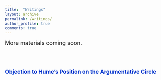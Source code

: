 ```yaml
---
title:  "Writings"
layout: archive
permalink: /writings/
author_profile: true
comments: true
---
```



<font size="4">
More materials coming soon.
</font>


<html>
<head>
<style>
p.medium {
    line-height: 1.3;
}

p.big {
    line-height: 1.8;
}

</style>
</head>
<body>


<br><br>


<a href="./hume.html" style="font-size: 13pt; color: #0033cc; text-decoration: none"> <h3>Objection to Hume’s Position on the Argumentative Circle</h3> </a>

